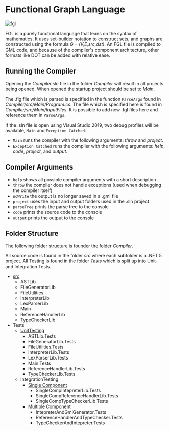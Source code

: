 # Functional Graph Language

![fgl](Compiler/src/Main/fgl.ico)

FGL is a purely functional language that leans on the syntax of mathematics.
It uses set-builder notation to construct sets, and graphs are constructed using the formula _G = (V,E,src,dst)_.
An FGL file is compiled to GML code, and because of the compiler's component architecture, other formats like DOT can be added with relative ease.

## Running the Compiler
Opening the _Compiler.sln_ file in the folder _Compiler_ will result in all projects being opened. 
When opened the startup project should be set to _Main_.

The .flg file which is parsed is specified in the function `ParseArgs` found in _Compiler/src/Main/Program.cs_.
The file which is specified here is found in _Compiler/src/Main/InputFiles_. 
It is possible to add new .fgl files here and reference them in `ParseArgs`.

If the .sln file is open using Visual Studio 2019, two debug profiles will be available, `Main` and `Exception Catched`.
 - `Main` runs the compiler with the following arguments: _throw_ and _project_.
 - `Exception Catched` runs the compiler with the following arguments: _help_, _code_, _project_, and  _output_.

## Compiler Arguments
- `help`          shows all possible compiler arguments with a short description
- `throw`         the compiler does not handle exceptions (used when debugging the compiler itself)
- `noWrite`       the output is no longer saved in a .gml file
- `project`       uses the input and output folders used in the .sln project
- `parseTree`     prints the parse tree to the console 
- `code`          prints the source code to the console
- `output`        prints the output to the console

## Folder Structure
The following folder structure is founder the folder _Compiler_.

All source code is found in the folder _src_ where each subfolder is a .NET 5 project. 
All Testing is found in the folder _Tests_ which is split up into Unit- and Integration Tests.

- [src](./Compiler/src)
    - ASTLib
    - FileGeneratorLib
    - FileUtilities
    - InterpreterLib
    - LexParserLib
    - Main
    - ReferenceHandlerLib
    - TypeCheckerLIb
- Tests
    - [UnitTesting](./Compiler/Tests/UnitTesting)
        - ASTLib.Tests
        - FileGeneratorLib.Tests
        - FileUtilities.Tests
        - InterpreterLib.Tests
        - LexParserLib.Tests
        - Main.Tests
        - ReferenceHandlerLib.Tests
        - TypeCheckerLIb.Tests
    - IntegrationTesting
        - [Single Component](./Compiler/Tests/IntegrationTesting/Single)
            - SingleCompIntepreterLib.Tests
            - SingleCompReferenceHandlerLib.Tests
            - SingleCompTypeCheckerLib.Tests
        - [Multiple Component](./Compiler/Tests/IntegrationTesting/Multiple)
            - IntepreterAndGmlGenerator.Tests
            - ReferenceHandlerAndTypeChecker.Tests
            - TypeCheckerAndIntepreter.Tests
